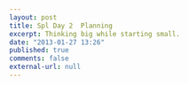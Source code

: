 ```yaml
---
layout: post
title: Spl Day 2  Planning
excerpt: Thinking big while starting small.
date: "2013-01-27 13:26"
published: true
comments: false
external-url: null
---
```

